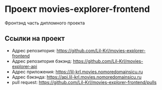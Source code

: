 # Проект movies-explorer-frontend

Фронтэнд часть дипломного проекта

## Ссылки на проект

* Адрес репозитория: https://github.com/Lil-Krl/movies-explorer-frontend
* Адрес репозитория бэкэнд: https://github.com/Lil-Krl/movies-explorer-api
* Адрес приложения: https://lil-krl.movies.nomoredomainsicu.ru
* Адрес бэкэнда: https://api.lil-krl.movies.nomoredomainsicu.ru
* pull request: https://github.com/Lil-Krl/movies-explorer-frontend/pulls
